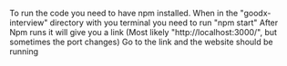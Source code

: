 To run the code you need to have npm installed.
When in the "goodx-interview" directory with you terminal you need to run "npm start"
After Npm runs it will give you a link (Most likely "http://localhost:3000/", but sometimes the port changes)
Go to the link and the website should be running
